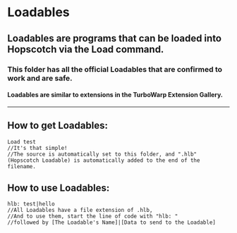 # Loadables
## Loadables are programs that can be loaded into Hopscotch via the Load command.
### This folder has all the official Loadables that are confirmed to work and are safe.
#### Loadables are similar to extensions in the TurboWarp Extension Gallery.

---

## How to get Loadables:

```hopscotch
Load test
//It's that simple!
//The source is automatically set to this folder, and ".hlb" (Hopscotch Loadable) is automatically added to the end of the filename.
```

## How to use Loadables:

```hopscotch
hlb: test|hello
//All Loadables have a file extension of .hlb,
//And to use them, start the line of code with "hlb: "
//followed by [The Loadable's Name]|[Data to send to the Loadable]
```
